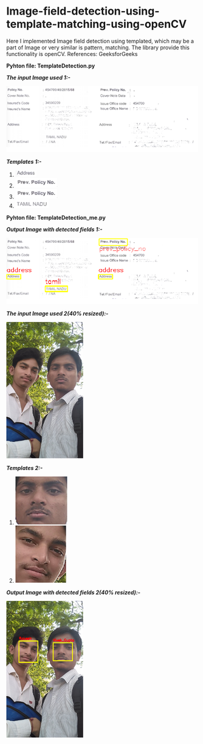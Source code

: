 # Image-field-detection-using-template-matching-using-openCV
Here I implemented Image field detection using templated, which may be a part of Image or very similar is pattern, matching. The library provide this functionality is openCV.
References: GeeksforGeeks

**Pyhton file: TemplateDetection.py**

***The input Image used 1:-***

![](doc.png)

***Templates 1:-***

1. ![](doc_address.png)
2. ![](doc_prev_policy.png)
3. ![](doc_prev_policy.png)
4. ![](tamil.PNG)


**Pyhton file: TemplateDetection_me.py**

***Output Image with detected fields 1:-***

![](Document_Output.png)

***The input Image used 2(40% resized):-***

<img src="https://github.com/VivekKrG/Image-field-detection-using-template-matching-using-openCV/blob/master/me2.jpg" width="40%" height="40%">

***Templates 2:-***

1. ![](me.png)
2. ![](rakesh.png)

***Output Image with detected fields 2(40% resized):-***

<img src="https://github.com/VivekKrG/Image-field-detection-using-template-matching-using-openCV/blob/master/Me_Rakesh_Output.jpg" width="40%" height="40%">
